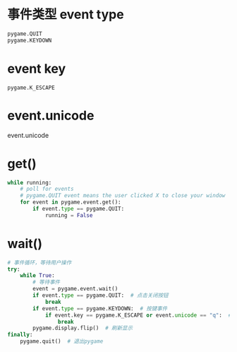 # 事件类型 event type
```python
pygame.QUIT
pygame.KEYDOWN
```

# event key
```
pygame.K_ESCAPE
```

# event.unicode
event.unicode

# get()
```python
while running:
    # poll for events
    # pygame.QUIT event means the user clicked X to close your window
    for event in pygame.event.get():
        if event.type == pygame.QUIT:
            running = False
```


# wait()
```python
# 事件循环，等待用户操作
try:
    while True:
        # 等待事件
        event = pygame.event.wait()
        if event.type == pygame.QUIT:  # 点击关闭按钮
            break
        if event.type == pygame.KEYDOWN:  # 按键事件
            if event.key == pygame.K_ESCAPE or event.unicode == "q":  # ESC或Q键退出
                break
        pygame.display.flip()  # 刷新显示
finally:
    pygame.quit()  # 退出pygame
```
